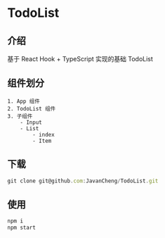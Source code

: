 # TodoList
## 介绍
基于 React Hook + TypeScript 实现的基础 TodoList
## 组件划分
    1. App 组件
    2. TodoList 组件
    3. 子组件
        - Input
        - List
            - index
            - Item

## 下载
```js
git clone git@github.com:JavanCheng/TodoList.git
```

## 使用

```js
npm i
npm start
```